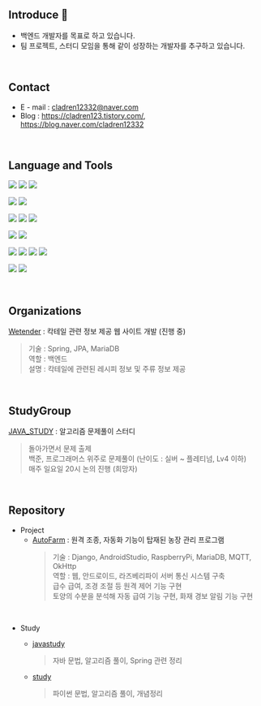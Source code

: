 ## Introduce 👋
* 백엔드 개발자를 목표로 하고 있습니다.
* 팀 프로젝트, 스터디 모임을 통해 같이 성장하는 개발자를 추구하고 있습니다.

<br>

## Contact
* E - mail : cladren12332@naver.com
* Blog     : https://cladren123.tistory.com/, https://blog.naver.com/cladren12332

<br>



## Language and Tools
<img src="https://img.shields.io/badge/Java-007396?style=for-the-badge&logo=Java&logoColor=white"/></a>
<img src="https://img.shields.io/badge/Python-3766AB?style=for-the-badge&logo=Python&logoColor=white"/></a>
<img src="https://img.shields.io/badge/C++-00599C?style=for-the-badge&logo=C++&logoColor=white"/></a>

<img src="https://img.shields.io/badge/MySQL-4479A1?style=for-the-badge&logo=MySQL&logoColor=white"/></a>
<img src="https://img.shields.io/badge/MariaDB-003545?style=for-the-badge&logo=MariaDB&logoColor=white"/></a>

<img src="https://img.shields.io/badge/Spring-6DB33F?style=for-the-badge&logo=Spring&logoColor=white"/></a>
<img src="https://img.shields.io/badge/SpringBoot-6DB33F?style=for-the-badge&logo=SpringBoot&logoColor=white"/></a>
<img src="https://img.shields.io/badge/Django-092E20?style=for-the-badge&logo=Django&logoColor=white"/></a>

<img src="https://img.shields.io/badge/RaspberryPi-A22846?style=for-the-badge&logo=RaspberryPi&logoColor=white"/></a>
<img src="https://img.shields.io/badge/Arduino-00979D?style=for-the-badge&logo=Arduino&logoColor=white"/></a>

<img src="https://img.shields.io/badge/HTML-E34F26?style=for-the-badge&logo=HTML&logoColor=white"/></a>
<img src="https://img.shields.io/badge/CSS-F43059?style=for-the-badge&logo=CSS&logoColor=white"/></a>
<img src="https://img.shields.io/badge/JavaScript-F7DF1E?style=for-the-badge&logo=JavaScript&logoColor=white"/></a>
<img src="https://img.shields.io/badge/Bootstrap-7952B3?style=for-the-badge&logo=Bootstrap&logoColor=white"/></a>

<img src="https://img.shields.io/badge/Github-181717?style=for-the-badge&logo=Github&logoColor=white"/></a>
<img src="https://img.shields.io/badge/Notion-000000?style=for-the-badge&logo=Notion&logoColor=white"/></a>

<br>



## Organizations
[Wetender](https://github.com/we-tender) : 칵테일 관련 정보 제공 웹 사이트 개발 (진행 중)
> 기술 : Spring, JPA, MariaDB <br>
> 역할 : 백엔드 <br>
> 설명 : 칵테일에 관련된 레시피 정보 및 주류 정보 제공


<br>



## StudyGroup
[JAVA_STUDY](https://github.com/cano721/JAVA_STUDY) : 알고리즘 문제풀이 스터디
> 돌아가면서 문제 출제 <br>
> 백준, 프로그래머스 위주로 문제풀이 (난이도 : 실버 ~ 플레티넘, Lv4 이하) <br>
> 매주 일요일 20시 논의 진행 (희망자)

<br>



## Repository
* Project <br>
  * [AutoFarm](https://github.com/cladren123/AutoFarm) : 원격 조종, 자동화 기능이 탑재된 농장 관리 프로그램 <br>
    > 기술 : Django, AndroidStudio, RaspberryPi, MariaDB, MQTT, OkHttp <br>
    > 역할 : 웹, 안드로이드, 라즈베리파이 서버 통신 시스템 구축 <br>
             급수 급여, 조경 조절 등 원격 제어 기능 구현 <br>
             토양의 수분을 분석해 자동 급여 기능 구현, 화재 경보 알림 기능 구현
             
<br>             
             
* Study <br>
  * [javastudy](https://github.com/cladren123/javastudy) <br>
    > 자바 문법, 알고리즘 풀이, Spring 관련 정리

  * [study](https://github.com/cladren123/study)
    > 파이썬 문법, 알고리즘 풀이, 개념정리
  




<br>

<!--
**cladren123/cladren123** is a ✨ _special_ ✨ repository because its `README.md` (this file) appears on your GitHub profile.

Here are some ideas to get you started:

- 🔭 I’m currently working on ...
- 🌱 I’m currently learning ...
- 👯 I’m looking to collaborate on ...
- 🤔 I’m looking for help with ...
- 💬 Ask me about ...
- 📫 How to reach me: ...
- 😄 Pronouns: ...
- ⚡ Fun fact: ...
-->
